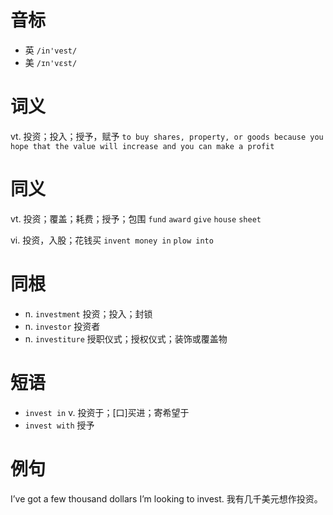 # 音标

- 英 `/in'vest/`
- 美 `/ɪn'vɛst/`

# 词义

vt. 投资；投入；授予，赋予
`to buy shares, property, or goods because you hope that the value will increase and you can make a profit`

# 同义

vt. 投资；覆盖；耗费；授予；包围
`fund` `award` `give` `house` `sheet`

vi. 投资，入股；花钱买
`invent money in` `plow into`

# 同根

- n. `investment` 投资；投入；封锁
- n. `investor` 投资者
- n. `investiture` 授职仪式；授权仪式；装饰或覆盖物

# 短语

- `invest in` v. 投资于；[口]买进；寄希望于
- `invest with` 授予

# 例句

I’ve got a few thousand dollars I’m looking to invest.
我有几千美元想作投资。


